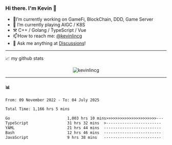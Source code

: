 ### Hi there. I'm Kevin 👋

- 🔭I’m currently working on GameFi, BlockChain, DDD, Game Server
- 🌱 I’m currently playing AIGC / K8S
-   :hammer_and_pick: C++ / Golang / TypeScript / Vue
- 📫How to reach me: [@kevinlincg](https://twitter.com/kevinlincg) 
-   :thought_balloon: Ask me anything at [Discussions](https://github.com/kevinlincg/kevinlincg/issues/new)!

---

📈 my github stats

<p align="center"> <img src="https://github-readme-stats-ouuan.vercel.app/api?username=kevinlincg&theme=dark&show_icons=true&count_private=true" alt="kevinlincg" />

---

#### :bar_chart: 

<!--START_SECTION:waka-->

```txt
From: 09 November 2022 - To: 04 July 2025

Total Time: 1,166 hrs 5 mins

Go                         1,003 hrs 10 mins>>>>>>>>>>>>>>>>>>>>>>---   86.03 %
TypeScript                 31 hrs 32 mins  >------------------------   02.70 %
YAML                       21 hrs 44 mins  -------------------------   01.86 %
Bash                       12 hrs 46 mins  -------------------------   01.10 %
JavaScript                 9 hrs 38 mins   -------------------------   00.83 %
```

<!--END_SECTION:waka-->
